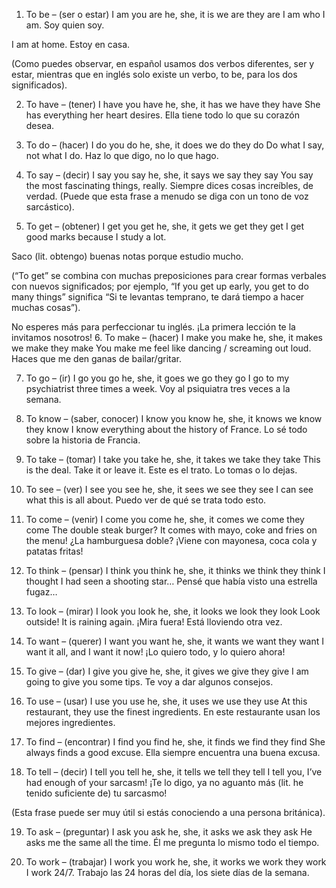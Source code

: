 

1. To be – (ser o estar)
I am
you are
he, she, it is
we are
they are
I am who I am.
Soy quien soy.

I am at home.
Estoy en casa.

(Como puedes observar, en español usamos dos verbos diferentes, ser y estar, mientras que en inglés solo existe un verbo, to be, para los dos significados).

2. To have – (tener)
I have
you have
he, she, it has
we have
they have
She has everything her heart desires.
Ella tiene todo lo que su corazón desea.

3. To do – (hacer)
I do
you do
he, she, it does
we do
they do
Do what I say, not what I do.
Haz lo que digo, no lo que hago.

4. To say – (decir)
I say
you say
he, she, it says
we say
they say
You say the most fascinating things, really.
Siempre dices cosas increíbles, de verdad.
(Puede que esta frase a menudo se diga con un tono de voz sarcástico).

5. To get – (obtener)
I get
you get
he, she, it gets
we get
they get
I get good marks because I study a lot.

Saco (lit. obtengo) buenas notas porque estudio mucho.

(“To get” se combina con muchas preposiciones para crear formas verbales con nuevos significados; por ejemplo, “If you get up early, you get to do many things” significa “Si te levantas temprano, te dará tiempo a hacer muchas cosas”).

No esperes más para perfeccionar tu inglés. ¡La primera lección te la invitamos nosotros!
6. To make – (hacer)
I make
you make
he, she, it makes
we make
they make
You make me feel like dancing / screaming out loud.
Haces que me den ganas de bailar/gritar.

7. To go – (ir)
I go
you go
he, she, it goes
we go
they go
I go to my psychiatrist three times a week.
Voy al psiquiatra tres veces a la semana.

8. To know – (saber, conocer)
I know
you know
he, she, it knows
we know
they know
I know everything about the history of France.
Lo sé todo sobre la historia de Francia.

9. To take – (tomar)
I take
you take
he, she, it takes
we take
they take
This is the deal. Take it or leave it.
Este es el trato. Lo tomas o lo dejas.

10. To see – (ver)
I see
you see
he, she, it sees
we see
they see
I can see what this is all about.
Puedo ver de qué se trata todo esto.

11. To come – (venir)
I come
you come
he, she, it comes
we come
they come
The double steak burger? It comes with mayo, coke and fries on the menu!
¿La hamburguesa doble? ¡Viene con mayonesa, coca cola y patatas fritas!

12. To think – (pensar)
I think
you think
he, she, it thinks
we think
they think
I thought I had seen a shooting star…
Pensé que había visto una estrella fugaz…

13. To look – (mirar)
I look
you look
he, she, it looks
we look
they look
Look outside! It is raining again.
¡Mira fuera! Está lloviendo otra vez.

14. To want – (querer)
I want
you want
he, she, it wants
we want
they want
I want it all, and I want it now!
¡Lo quiero todo, y lo quiero ahora!

15. To give – (dar)
I give
you give
he, she, it gives
we give
they give
I am going to give you some tips.
Te voy a dar algunos consejos.

16. To use – (usar)
I use
you use
he, she, it uses
we use
they use
At this restaurant, they use the finest ingredients.
En este restaurante usan los mejores ingredientes.

17. To find – (encontrar)
I find
you find
he, she, it finds
we find
they find
She always finds a good excuse.
Ella siempre encuentra una buena excusa.

18. To tell – (decir)
I tell
you tell
he, she, it tells
we tell
they tell
I tell you, I’ve had enough of your sarcasm!
¡Te lo digo, ya no aguanto más (lit. he tenido suficiente de) tu sarcasmo!

(Esta frase puede ser muy útil si estás conociendo a una persona británica).

19. To ask – (preguntar)
I ask
you ask
he, she, it asks
we ask
they ask
He asks me the same all the time.
Él me pregunta lo mismo todo el tiempo.

20. To work – (trabajar)
I work
you work
he, she, it works
we work
they work
I work 24/7.
Trabajo las 24 horas del día, los siete días de la semana.